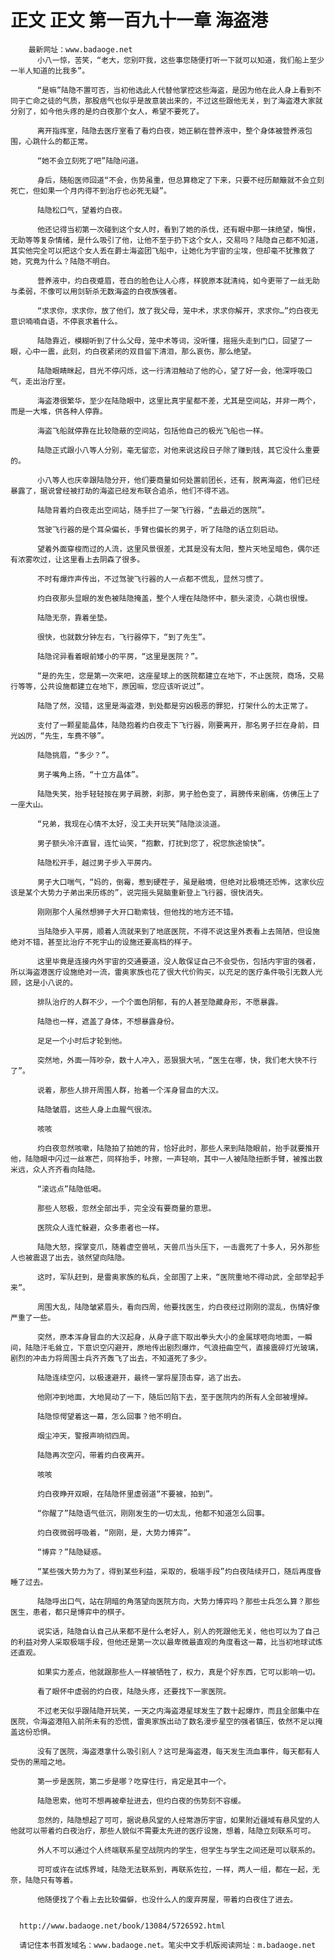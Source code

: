 # 正文 正文 第一百九十一章 海盗港
        最新网址：www.badaoge.net
          小八一惊，苦笑，“老大，您别吓我，这些事您随便打听一下就可以知道，我们船上至少一半人知道的比我多”。
      
          “是嘛”陆隐不置可否，当初他选此人代替他掌控这些海盗，是因为他在此人身上看到不同于亡命之徒的气质，那股痞气也似乎是故意装出来的，不过这些跟他无关，到了海盗港大家就分别了，如今他头疼的是灼白夜那个女人，希望不要死了。
      
          离开指挥室，陆隐去医疗室看了看灼白夜，她正躺在营养液中，整个身体被营养液包围，心跳什么的都正常。
      
          “她不会立刻死了吧”陆隐问道。
      
          身后，随船医师回道“不会，伤势虽重，但总算稳定了下来，只要不经历颠簸就不会立刻死亡，但如果一个月内得不到治疗也必死无疑”。
      
          陆隐松口气，望着灼白夜。
      
          他还记得当初第一次碰到这个女人时，看到了她的杀伐，还有眼中那一抹绝望，悔恨，无助等等复杂情绪，是什么吸引了他，让他不至于扔下这个女人，交易吗？陆隐自己都不知道，其实他完全可以把这个女人丢在爵士海盗团飞船中，让她化为宇宙的尘埃，但却毫不犹豫救了她，究竟为什么？陆隐不明白。
      
          营养液中，灼白夜蹙眉，苍白的脸色让人心疼，样貌原本就清纯，如今更带了一丝无助与柔弱，不像可以用剑斩杀无数海盗的白夜族强者。
      
          “求求你，求求你，放了他们，放了我父母，笼中术，求求你解开，求求你…”灼白夜无意识喃喃自语，不停哀求着什么。
      
          陆隐靠近，模糊听到了什么父母，笼中术等词，没听懂，摇摇头走到门口，回望了一眼，心中一震，此刻，灼白夜紧闭的双目留下清泪，那么哀伤，那么绝望。
      
          陆隐眼睛眯起，目光不停闪烁，这一行清泪触动了他的心，望了好一会，他深呼吸口气，走出治疗室。
      
          海盗港很繁华，至少在陆隐眼中，这里比真宇星都不差，尤其是空间站，并非一两个，而是一大堆，供各种人停靠。
      
          海盗飞船就停靠在比较隐蔽的空间站，包括他自己的极光飞船也一样。
      
          陆隐正式跟小八等人分别，毫无留恋，对他来说这段日子除了赚到钱，其它没什么重要的。
      
          小八等人也庆幸跟陆隐分开，他们要商量如何处置前团长，还有，脱离海盗，他们已经暴露了，据说曾经被打劫的海盗已经发布联合追杀，他们不得不逃。
      
          陆隐背着灼白夜走出空间站，随手拦了一架飞行器，“去最近的医院”。
      
          驾驶飞行器的是个耳朵偏长，手臂也偏长的男子，听了陆隐的话立刻启动。
      
          望着外面穿梭而过的人流，这里风景很差，尤其是没有太阳，整片天地呈暗色，偶尔还有浓雾吹过，让这里看上去阴森了很多。
      
          不时有爆炸声传出，不过驾驶飞行器的人一点都不慌乱，显然习惯了。
      
          灼白夜那头显眼的发色被陆隐掩盖，整个人埋在陆隐怀中，额头滚烫，心跳也很慢。
      
          陆隐无奈，靠着坐垫。
      
          很快，也就数分钟左右，飞行器停下，“到了先生”。
      
          陆隐诧异看着眼前矮小的平房，“这里是医院？”。
      
          “是的先生，您是第一次来吧，这座星球上的医院都建立在地下，不止医院，商场，交易行等等，公共设施都建立在地下，原因嘛，您应该听说过”。
      
          陆隐了然，没错，这里是海盗港，到处都是穷凶极恶的罪犯，打架什么的太正常了。
      
          支付了一颗星能晶体，陆隐抱着灼白夜走下飞行器，刚要离开，那名男子拦在身前，目光凶厉，“先生，车费不够”。
      
          陆隐挑眉，“多少？”。
      
          男子嘴角上扬，“十立方晶体”。
      
          陆隐失笑，抬手轻轻按在男子肩膀，刹那，男子脸色变了，肩膀传来剧痛，仿佛压上了一座大山。
      
          “兄弟，我现在心情不太好，没工夫开玩笑”陆隐淡淡道。
      
          男子额头冷汗直冒，连忙讪笑，“抱歉，打扰到您了，祝您旅途愉快”。
      
          陆隐松开手，越过男子步入平房内。
      
          男子大口喘气，“妈的，倒霉，惹到硬茬子，虽是融境，但绝对比极境还恐怖，这家伙应该是某个大势力子弟出来历练的”，说完摇头晃脑重新登上飞行器，很快消失。
      
          刚刚那个人虽然想狮子大开口勒索钱，但他找的地方还不错。
      
          当陆隐步入平房，顺着人流就来到了地底医院，不得不说这里外表看上去简陋，但设施绝对不错，甚至比治疗不死宇山的设施还要高档的样子。
      
          这里毕竟是连接内外宇宙的交通要道，没人敢保证自己不会受伤，包括内宇宙的强者，所以海盗港医疗设施绝对一流，雷奥家族也花了很大代价购买，以充足的医疗条件吸引无数人光顾，这是小八说的。
      
          排队治疗的人群不少，一个个面色阴郁，有的人甚至隐藏身形，不愿暴露。
      
          陆隐也一样，遮盖了身体，不想暴露身份。
      
          足足一个小时后才轮到他。
      
          突然地，外面一阵吵杂，数十人冲入，恶狠狠大吼，“医生在哪，快，我们老大快不行了”。
      
          说着，那些人排开周围人群，抬着一个浑身冒血的大汉。
      
          陆隐皱眉，这些人身上血腥气很浓。
      
          咳咳
      
          灼白夜忽然咳嗽，陆隐拍了拍她的背，恰好此时，那些人来到陆隐眼前，抬手就要推开他，陆隐眼中闪过一丝寒芒，同样抬手，咔擦，一声轻响，其中一人被陆隐扭断手臂，被推出数米远，众人齐齐看向陆隐。
      
          “滚远点”陆隐低喝。
      
          那些人怒极，忽然全部出手，完全没有要商量的意思。
      
          医院众人连忙躲避，众多患者也一样。
      
          陆隐大怒，探掌变爪，随着虚空兽吼，天兽爪当头压下，一击震死了十多人，另外那些人也被震退了出去，骇然望向陆隐。
      
          这时，军队赶到，是雷奥家族的私兵，全部围了上来，“医院重地不得动武，全部举起手来”。
      
          周围大乱，陆隐皱紧眉头，看向四周，他要找医生，灼白夜经过刚刚的混乱，伤情好像严重了一些。
      
          突然，原本浑身冒血的大汉起身，从身子底下取出拳头大小的金属球咂向地面，一瞬间，陆隐汗毛耸立，下意识空闪避开，原地传出剧烈爆炸，气浪扭曲空气，直接震碎灯光玻璃，剧烈的冲击力将周围士兵齐齐轰飞了出去，不知道死了多少。
      
          陆隐连续空闪，以极速避开，最终一掌将屋顶击穿，逃了出去。
      
          他刚冲到地面，大地晃动了一下，随后凹陷下去，至于医院内的所有人全部被埋掉。
      
          陆隐惊愕望着这一幕，怎么回事？他不明白。
      
          烟尘冲天，警报声响彻四周。
      
          陆隐再次空闪，带着灼白夜离开。
      
          咳咳
      
          灼白夜睁开双眼，在陆隐怀里虚弱道“不要被，拍到”。
      
          “你醒了”陆隐语气低沉，刚刚发生的一切太乱，他都不知道怎么回事。
      
          灼白夜微弱呼吸着，“刚刚，是，大势力博弈”。
      
          “博弈？”陆隐疑惑。
      
          “某些强大势力为了，得到某些利益，采取的，极端手段”灼白夜陆续开口，随后再度昏睡了过去。
      
          陆隐呼出口气，站在阴暗的角落望向医院方向，大势力博弈吗？那些士兵怎么算？那些医生，患者，都只是博弈中的棋子。
      
          说实话，陆隐自认自己从来都不是什么老好人，别人的死跟他无关，他也可以为了自己的利益对旁人采取极端手段，但他还是第一次以最卑微最直观的角度看这一幕，比当初地球试炼还直观。
      
          如果实力差点，他就跟那些人一样被牺牲了，权力，真是个好东西，它可以影响一切。
      
          看了眼怀中虚弱的灼白夜，陆隐头疼，还要找下一家医院。
      
          不过老天似乎跟陆隐开玩笑，一天之内海盗港星球发生了数十起爆炸，而且全部集中在医院，令海盗港陷入前所未有的恐慌，雷奥家族出动了数名漫步星空的强者镇压，依然不足以掩盖这份恐惧。
      
          没有了医院，海盗港拿什么吸引别人？这可是海盗港，每天发生流血事件，每天都有人受伤的黑暗之地。
      
          第一步是医院，第二步是哪？吃穿住行，肯定是其中一个。
      
          陆隐思索，他可不想再被牵扯进去，但灼白夜的伤势刻不容缓。
      
          忽然的，陆隐想起了可可，据说悬风堂的人经常游历宇宙，如果附近疆域有悬风堂的人他就可以带着灼白夜治疗，那些人貌似不需要太先进的医疗设施，想着，陆隐立刻联系可可。
      
          外人不可以通过个人终端联系星空战院内的学生，但学生与学生之间还是可以联系的。
      
          可可或许在试炼界域，陆隐无法联系到，再联系佐拉，一样，两人一组，都在一起，无奈，陆隐只有等着。
      
          他随便找了个看上去比较偏僻，也没什么人的废弃房屋，带着灼白夜住了进去。
      
      
      http://www.badaoge.net/book/13084/5726592.html
      
      请记住本书首发域名：www.badaoge.net。笔尖中文手机版阅读网址：m.badaoge.net